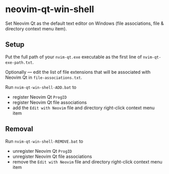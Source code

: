 # neovim-qt-win-shell
Set Neovim Qt as the default text editor on Windows (file associations, file & directory context menu item).

## Setup

Put the full path of your `nvim-qt.exe` executable as the first line of `nvim-qt-exe-path.txt`.

Optionally — edit the list of file extensions that will be associated with Neovim Qt in `file-associations.txt`.

Run `nvim-qt-win-shell-ADD.bat` to
- register Neovim Qt `ProgID`
- register Neovim Qt file associations
- add the `Edit with Neovim` file and directory right-click context menu item

## Removal
Run `nvim-qt-win-shell-REMOVE.bat` to
- unregister Neovim Qt `ProgID`
- unregister Neovim Qt file associations
- remove the `Edit with Neovim` file and directory right-click context menu item
